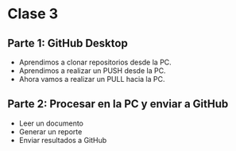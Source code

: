 # Clase 3

## Parte 1: GitHub Desktop

- Aprendimos a clonar repositorios desde la PC.
- Aprendimos a realizar un PUSH desde la PC.
- Ahora vamos a realizar un PULL hacia la PC.

## Parte 2: Procesar en la PC y enviar a GitHub

- Leer un documento
- Generar un reporte
- Enviar resultados a GitHub

